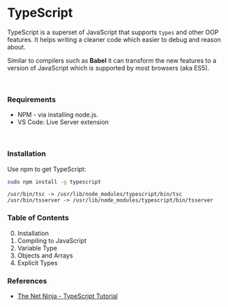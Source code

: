 # TypeScript

TypeScript is a superset of JavaScript that supports ```types``` and other OOP features.
It helps writing a cleaner code which easier to debug and reason about.

Similar to compilers such as **Babel** it can transform the new features to a version of JavaScript which is supported by most browsers (aka ES5).

<br>

### Requirements

* NPM - via installing node.js. 
* VS Code: Live Server extension

<br>

### Installation

Use npm to get TypeScript:

```bash
sudo npm install -g typescript
```
```
/usr/bin/tsc -> /usr/lib/node_modules/typescript/bin/tsc
/usr/bin/tsserver -> /usr/lib/node_modules/typescript/bin/tsserver
```

### Table of Contents

00. Installation
01. Compiling to JavaScript
02. Variable Type
03. Objects and Arrays
04. Explicit Types


### References

* [The Net Ninja - TypeScript Tutorial](https://www.youtube.com/watch?v=2pZmKW9-I_k&list=PL4cUxeGkcC9gUgr39Q_yD6v-bSyMwKPUI&index=1)